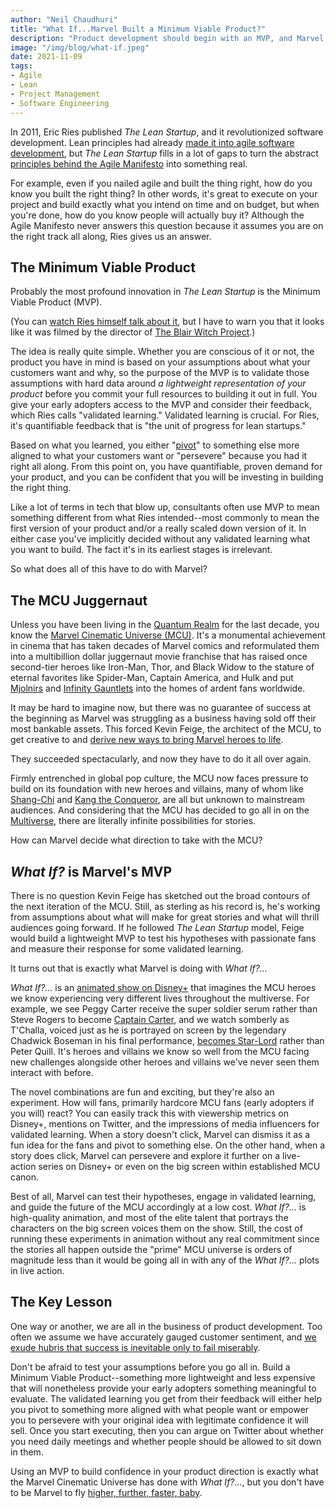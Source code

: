 ```yaml
---
author: "Neil Chaudhuri"
title: "What If...Marvel Built a Minimum Viable Product?"
description: "Product development should begin with an MVP, and Marvel's What if?... is exactly that."
image: "/img/blog/what-if.jpeg"
date: 2021-11-09
tags:
- Agile
- Lean
- Project Management
- Software Engineering
---
```


In 2011, Eric Ries published *The Lean Startup*, and it revolutionized software development. Lean principles
had already [made it into agile software development](https://www.goodreads.com/book/show/194338.Lean_Software_Development),
but *The Lean Startup* fills in a lot of gaps to turn the abstract
[principles behind the Agile Manifesto](https://agilemanifesto.org/principles.html) into something real.

For example, even if you nailed agile and built the thing right, how do you know you built the right thing? In other words,
it's great to execute on your project and build exactly what you intend on time and on budget, but when you're done, how
do you know people will actually buy it? Although the Agile Manifesto never answers this question because it assumes you
are on the right track all along, Ries gives us an answer.

## The Minimum Viable Product

Probably the most profound innovation in *The Lean Startup* is the Minimum Viable Product (MVP).

(You can [watch Ries himself talk about it](https://www.youtube.com/watch?v=E4ex0fejo8w), but I have to warn you
that it looks like it was filmed by the director of [The Blair Witch Project](https://www.thenewsminute.com/article/how-blair-witch-project-manages-scare-without-showing-anything-supernatural-135492).)

The idea is really quite simple. Whether you are conscious of it or not, the product you have in mind is based on your
assumptions about what your customers want and why, so the purpose of the MVP is to validate those assumptions with
hard data around *a lightweight representation of your product* before you commit your full resources to building it out in full.
You give your early adopters access to the MVP and consider their feedback, which Ries calls "validated learning." Validated
learning is crucial. For Ries, it's quantifiable feedback that is "the unit of progress for lean startups."

Based on what you learned, you either "[pivot](https://www.youtube.com/watch?v=n67RYI_0sc0)"
to something else more aligned to what your customers want or "persevere" because you had it right all along. From this point on,
you have quantifiable, proven demand for your product, and you can be confident that you will be investing in building
the right thing.

Like a lot of terms in tech that blow up, consultants often use MVP to mean something different from what Ries intended--most commonly
to mean the first version of your product and/or a really scaled down version of it. In either case you've implicitly
decided without any validated learning what you want to build. The fact it's in its earliest stages is irrelevant.

So what does all of this have to do with Marvel?


## The MCU Juggernaut

Unless you have been living in the [Quantum Realm](https://marvelcinematicuniverse.fandom.com/wiki/Quantum_Realm) for the last decade,
you know the [Marvel Cinematic Universe (MCU)](https://www.marvel.com/movies). It's a monumental achievement in cinema 
that has taken decades of Marvel comics and reformulated them into a multibillion dollar juggernaut movie franchise that has 
raised once second-tier heroes like Iron-Man, Thor, and Black Widow to the stature of eternal favorites like Spider-Man, 
Captain America, and Hulk and put [Mjolnirs](https://marvel.fandom.com/wiki/Mjolnir) and 
[Infinity Gauntlets](https://marvelcinematicuniverse.fandom.com/wiki/Infinity_Gauntlet) into the homes of ardent fans worldwide.

It may be hard to imagine now, but there was no guarantee of success at the beginning as Marvel was struggling as a business
having sold off their most bankable assets. This forced Kevin Feige, the architect of the MCU, to get creative to and 
[derive new ways to bring Marvel heroes to life](https://www.vox.com/2016/5/9/11595344/marvel-cinematic-universe-captain-america-avengers).

They succeeded spectacularly, and now they have to do it all over again.

Firmly entrenched in global pop culture, the MCU now faces pressure to build on its foundation with new heroes and villains,
many of whom like [Shang-Chi](https://www.marvel.com/characters/shang-chi/in-comics) and [Kang the Conqueror](https://www.marvel.com/characters/kang),
are all but unknown to mainstream audiences. And considering that the MCU has decided to go all in on the 
[Multiverse](https://marvelcinematicuniverse.fandom.com/wiki/Multiverse), there are literally infinite possibilities for stories.

How can Marvel decide what direction to take with the MCU?


## *What If?* is Marvel's MVP

There is no question Kevin Feige has sketched out the broad contours of the next iteration of the MCU. Still, as sterling
as his record is, he's working from assumptions about what will make for great stories and what will thrill audiences going forward.
If he followed *The Lean Startup* model, Feige would build a lightweight MVP to test his hypotheses with passionate fans and 
measure their response for some validated learning.

It turns out that is exactly what Marvel is doing with *What If?...*

*What If?...* is an [animated show on Disney+](https://www.marvel.com/tv-shows/animation/what-if/1) that imagines
the MCU heroes we know experiencing very different lives throughout the multiverse. For example, we see 
Peggy Carter receive the super soldier serum rather than Steve Rogers to become 
[Captain Carter](https://www.marvel.com/articles/tv-shows/what-if-episode-1-multiverse-report-captain-carter), and we watch somberly
as T'Challa, voiced just as he is portrayed on screen by the legendary Chadwick Boseman in his final performance, 
[becomes Star-Lord](https://www.marvel.com/articles/tv-shows/what-if-new-images-episode-2) rather than
Peter Quill. It's heroes and villains we know so well from the MCU facing new challenges alongside other heroes and villains
we've never seen them interact with before. 

The novel combinations are fun and exciting, but they're also an experiment. How will fans, primarily hardcore MCU fans (early
adopters if you will) react? You can easily track this with viewership metrics on Disney+, mentions on Twitter, and the impressions
of media influencers for validated learning. When a story doesn't click, Marvel can dismiss it as a fun idea for the fans
and pivot to something else. On the other hand, when a story does click, Marvel can persevere and explore it further on a live-action series 
on Disney+ or even on the big screen within established MCU canon.

Best of all, Marvel can test their hypotheses, engage in validated learning, and guide the future of the MCU accordingly 
at a low cost. *What If?...* is high-quality animation, and most of the elite talent that portrays the characters on the
big screen voices them on the show. Still, the cost of running these experiments in animation without any real commitment 
since the stories all happen outside the "prime" MCU universe is orders of magnitude less than it would be going all in
with any of the *What If?...* plots in live action.


## The Key Lesson

One way or another, we are all in the business of product development. Too often we assume we have accurately gauged 
customer sentiment, and [we exude hubris that success is inevitable only to fail miserably](https://www.youtube.com/watch?v=t-_PfdQ0DYo). 

Don't be afraid to test your assumptions before you go all in. Build a Minimum Viable Product--something more lightweight 
and less expensive that will nonetheless provide your early 
adopters something meaningful to evaluate. The validated learning you get from their feedback will either help you pivot to something
more aligned with what people want or empower you to persevere with your original idea with legitimate confidence it 
will sell. Once you start executing, then you can argue on Twitter about whether you need daily meetings and whether 
people should be allowed to sit down in them. 

Using an MVP to build confidence in your product direction is exactly what the Marvel Cinematic Universe has done with *What If?...*, 
but you don't have to be Marvel to fly [higher, further, faster, baby](https://www.youtube.com/watch?v=eKAvj9EjBmM).



